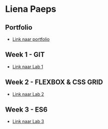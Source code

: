 # Liena Paeps

## Portfolio
* [Link naar portfolio](https://github.com/lienapaeps/2imd-webtechadvanced-portfolio)

## Week 1 - GIT
* [Link naar Lab 1](https://github.com/ellendeveth/2imd-webtechadvanced-lab1)

## Week 2 - FLEXBOX & CSS GRID
* [Link naar Lab 2](https://github.com/lienapaeps/2imd-webtechadvanced-portfolio/tree/main/lab2)

## Week 3 - ES6
* [Link naar Lab 3](https://github.com/lienapaeps/2imd-webtechadvanced-portfolio/tree/main/lab3)